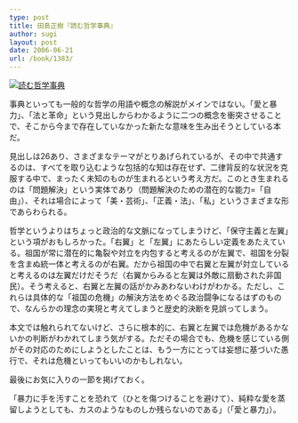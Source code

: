 ```yaml
---
type: post
title: 田島正樹『読む哲学事典』
author: sugi
layout: post
date: 2006-06-21
url: /book/1383/
---
```

<a href="http://www.amazon.co.jp/exec/obidos/ASIN/4061498398/chezsugi-22/ref=nosim/" onclick="_gaq.push(['_trackEvent', 'outbound-article', 'http://www.amazon.co.jp/exec/obidos/ASIN/4061498398/chezsugi-22/ref=nosim/', '']);" name="amazletlink" target="_blank"><img src="http://i0.wp.com/ec2.images-amazon.com/images/I/51M8TVJAXAL.SL160.jpg?w=660" alt="読む哲学事典" class="alignleft" data-recalc-dims="1" /></a>

事典といっても一般的な哲学の用語や概念の解説がメインではない。「愛と暴力」、「法と革命」という見出しからわかるように二つの概念を衝突させることで、そこから今まで存在していなかった新たな意味を生み出そうとしている本だ。

見出しは26あり、さまざまなテーマがとりあげられているが、その中で共通するのは、すべてを取り込むような包括的な知は存在せず、二律背反的な状況を克服する中で、まったく未知のものが生まれるという考え方だ。このとき生まれるのは「問題解決」という実体であり（問題解決のための潜在的な能力=「自由」）、それは場合によって「美・芸術」、「正義・法」、「私」というさまざまな形であらわられる。

哲学というよりはちょっと政治的な文脈になってしまうけど、「保守主義と左翼」という項がおもしろかった。「右翼」と「左翼」にあたらしい定義をあたえている。祖国が常に潜在的に亀裂や対立を内包すると考えるのが左翼で、祖国を分裂を含まぬ統一体と考えるのが右翼。だから祖国の中で右翼と左翼が対立していると考えるのは左翼だけだそうだ（右翼からみると左翼は外敵に扇動された非国民）。そう考えると、右翼と左翼の話がかみあわないわけがわかる。ただし、これらは具体的な「祖国の危機」の解決方法をめぐる政治闘争になるはずのもので、なんらかの理念の実現と考えてしまうと歴史的決断を見誤ってしまう。

本文では触れられてないけど、さらに根本的に、右翼と左翼では危機があるかないかの判断がわかれてしまう気がする。ただその場合でも、危機を感じている側がその対応のためにしようとしたことは、もう一方にとっては妄想に基づいた愚行で、それは危機といってもいいのかもしれない。

最後にお気に入りの一節を掲げておく。

「暴力に手を汚すことを恐れて（ひとを傷つけることを避けて）、純粋な愛を蒸留しようとしても、カスのようなものしか残らないのである」（「愛と暴力」）。

